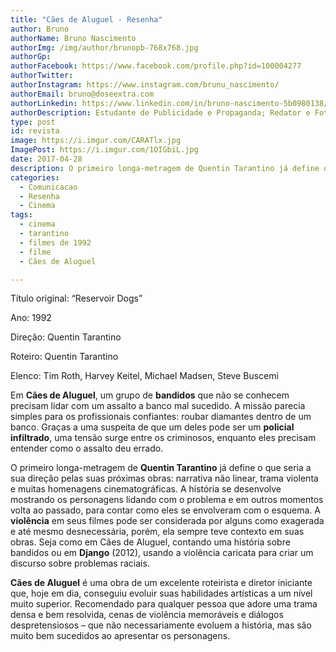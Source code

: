 ```yaml
---
title: "Cães de Aluguel - Resenha"
author: Bruno
authorName: Bruno Nascimento
authorImg: /img/author/brunopb-768x768.jpg
authorGp:
authorFacebook: https://www.facebook.com/profile.php?id=100004277
authorTwitter:
authorInstagram: https://www.instagram.com/brunu_nascimento/
authorEmail: bruno@doseextra.com
authorLinkedin: https://www.linkedin.com/in/bruno-nascimento-5b0980138/
authorDescription: Estudante de Publicidade e Propaganda; Redator e Fotógrafo em Dose Extra Multimídia; Escritor, Podcaster e Gladiador Dourado em Dose Extra Blog.
type: post
id: revista
image: https://i.imgur.com/CARATlx.jpg
ImagePost: https://i.imgur.com/1OIGbiL.jpg
date: 2017-04-28
description: O primeiro longa-metragem de Quentin Tarantino já define o que seria a sua direção pelas suas próximas obras.
categories:
  - Comunicacao
  - Resenha
  - Cinema
tags:
  - cinema
  - tarantino
  - filmes de 1992
  - filme
  - Cães de Aluguel

---
```

<span style="font-weight: 400;">Título original: “Reservoir Dogs”</span>

<span style="font-weight: 400;">Ano: 1992</span>

<span style="font-weight: 400;">Direção: Quentin Tarantino</span>

<span style="font-weight: 400;">Roteiro: Quentin Tarantino</span>

<span style="font-weight: 400;">Elenco: Tim Roth, Harvey Keitel, Michael Madsen, Steve Buscemi</span>

<span style="font-weight: 400;">Em </span><b>Cães de Aluguel</b><span style="font-weight: 400;">, um grupo de </span><b>bandidos</b><span style="font-weight: 400;"> que não se conhecem precisam lidar com um assalto a banco mal sucedido. A missão parecia simples para os profissionais confiantes: roubar diamantes dentro de um banco. Graças a uma suspeita de que um deles pode ser um </span><b>policial infiltrado</b><span style="font-weight: 400;">, uma tensão surge entre os criminosos, enquanto eles precisam entender como o assalto deu errado.</span>

<span style="font-weight: 400;">O primeiro longa-metragem de </span><b>Quentin Tarantino</b><span style="font-weight: 400;"> já define o que seria a sua direção pelas suas próximas obras: narrativa não linear, trama violenta e muitas homenagens cinematográficas. A história se desenvolve mostrando os personagens lidando com o problema e em outros momentos volta ao passado, para contar como eles se envolveram com o esquema. A </span><b>violência</b><span style="font-weight: 400;"> em seus filmes pode ser considerada por alguns como exagerada e até mesmo desnecessária, porém, ela sempre teve contexto em suas obras. Seja como em Cães de Aluguel, contando uma história sobre bandidos ou em </span><b>Django</b><span style="font-weight: 400;"> (2012), usando a violência caricata para criar um discurso sobre problemas raciais.</span>

<b>Cães de Aluguel</b><span style="font-weight: 400;"> é uma obra de um excelente roteirista e diretor iniciante que, hoje em dia, conseguiu evoluir suas habilidades artísticas a um nível muito superior. Recomendado para qualquer pessoa que adore uma trama densa e bem resolvida, cenas de violência memoráveis e diálogos despretensiosos – que não necessariamente evoluem a história, mas são muito bem sucedidos ao apresentar os personagens.</span>
